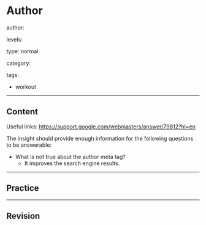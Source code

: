 # Author
author:

levels:

type: normal

category:

tags:
  - workout

---
## Content

Useful links:
  https://support.google.com/webmasters/answer/79812?hl=en


The insight should provide enough information for the following questions to be answerable:

  - What is not true about the author meta tag?
    - It improves the search engine results. 

---
## Practice

---
## Revision

